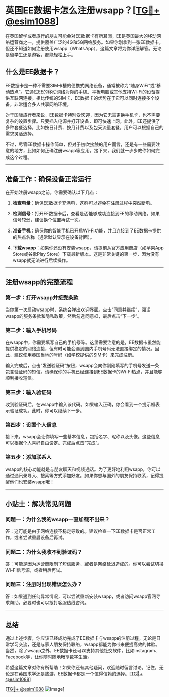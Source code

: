 # 英国EE数据卡怎么注册wsapp？[[TG💪+ @esim1088](https://t.me/s/esim1088)]

在英国留学或者旅行的朋友可能会对EE数据卡有所耳闻，EE是英国最大的移动网络运营商之一，提供覆盖广泛的4G和5G网络服务。如果你刚拿到一张EE数据卡，但还不知道如何注册使用wsapp（WhatsApp），这篇文章将为你详细解答。无论是留学生还是游客，都能轻松上手。

## 什么是EE数据卡？

EE数据卡是一种不需要SIM卡槽的便携式网络设备，通常被称为“随身WiFi”或“移动热点”。它通过EE的移动网络为你的手机、平板电脑或其他支持Wi-Fi的设备提供互联网连接。相比传统的SIM卡，EE数据卡的优势在于它可以同时连接多个设备，非常适合多人共享网络环境。

对于国际旅行者来说，EE数据卡特别受欢迎，因为它无需更换手机卡，也不需要复杂的设置步骤。只要插入电源并打开设备，即可快速上网。此外，EE还提供了多种套餐选择，比如按日计费、按月计费以及包天流量套餐，用户可以根据自己的需求灵活选择。

不过，尽管EE数据卡操作简单，但对于初次接触的用户而言，还是有一些需要注意的地方，比如如何正确注册wsapp等应用。接下来，我们就一步步教你如何完成这个过程。

---

## 准备工作：确保设备正常运行

在开始注册wsapp之前，你需要确认以下几点：

1. **检查电量**：确保EE数据卡充满电，这样可以避免在注册过程中突然断电。
   
2. **检测信号**：打开EE数据卡后，查看是否能够成功连接到EE的移动网络。如果信号较弱，建议换个位置再试一次。

3. **准备手机**：确保你的智能手机已开启Wi-Fi功能，并且连接到了EE数据卡提供的热点名称（通常默认显示在设备背面）。

4. **下载wsapp**：如果你还没有安装wsapp，请提前从官方应用商店（如苹果App Store或谷歌Play Store）下载最新版本。这是非常关键的第一步，因为没有wsapp就无法进行后续操作。

---

## 注册wsapp的完整流程

### 第一步：打开wsapp并接受条款

当你第一次启动wsapp时，系统会弹出欢迎界面。点击“同意并继续”，阅读wsapp的服务条款和隐私政策，然后勾选同意框，最后点击“下一步”。

### 第二步：输入手机号码

在wsapp中，你需要填写自己的手机号码。这里需要注意的是，EE数据卡虽然能提供稳定的网络连接，但有时可能会遇到国内手机号码无法直接绑定的情况。因此，建议使用英国当地的号码（如学校提供的SIM卡）来完成注册。

输入完成后，点击“发送验证码”按钮，wsapp会向你刚刚填写的手机号发送一条包含验证码的短信。请确保你的手机已经连接到EE数据卡的Wi-Fi热点，并且能够顺利接收短信。

### 第三步：输入验证码

收到验证码后，在wsapp中输入该代码。如果输入正确，你会看到一个提示框表示验证成功。此时，你可以继续下一步。

### 第四步：设置个人信息

接下来，wsapp会让你填写一些基本信息，包括名字、昵称以及头像。这些信息可以根据个人喜好自由设定。完成后点击“完成”。

### 第五步：添加联系人

wsapp的核心功能就是与朋友聊天和视频通话。为了更好地利用wsapp，你可以通过通讯录导入、搜索等方式添加好友。如果你想与国外的朋友保持联系，记得提醒他们也安装wsapp哦！

---

## 小贴士：解决常见问题

### 问题一：为什么我的wsapp一直加载不出来？

答：这可能是由于网络连接不稳定导致的。建议检查一下EE数据卡是否正常工作，或者尝试重启设备后再试。

### 问题二：为什么我收不到验证码？

答：可能是因为运营商限制了短信服务，或者是网络延迟造成的。你可以尝试切换Wi-Fi信号源，或者稍后再试。

### 问题三：注册时出现错误怎么办？

答：如果遇到任何异常情况，可以尝试重新安装wsapp，或者访问wsapp官网寻求帮助。必要时也可以拨打客服热线咨询。

---

## 总结

通过上述步骤，你应该已经成功完成了EE数据卡与wsapp的注册过程。无论是日常学习交流，还是与家人朋友保持联络，wsapp都能为你带来便捷高效的体验。当然，除了wsapp之外，EE数据卡还可以支持其他社交软件，比如Instagram、Facebook等，让你随时随地畅享数字生活。

希望这篇文章对你有所帮助！如果你还有其他疑问，欢迎随时留言讨论。记住，无论是在英国求学还是旅游，EE数据卡都是一个值得信赖的选择。[[TG💪+ @esim1088](https://t.me/s/esim1088)]

[[TG💪+ @esim1088](https://t.me/s/esim1088) ![Image](https://i.postimg.cc/4NQfJmqS/Snipaste-2025-05-13-00-14-12.png)]